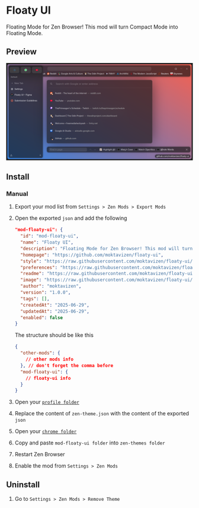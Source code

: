 # Floaty UI

Floating Mode for Zen Browser! This mod will turn Compact Mode into Floating Mode.

## Preview

![Floaty UI preview](./preview.png)

## Install

### Manual

1. Export your mod list from `Settings > Zen Mods > Export Mods`
2. Open the exported `json` and add the following

    ```json
    "mod-floaty-ui": {
      "id": "mod-floaty-ui",
      "name": "Floaty UI",
      "description": "Floating Mode for Zen Browser! This mod will turn Compact Mode into Floating Mode.",
      "homepage": "https://github.com/moktavizen/floaty-ui",
      "style": "https://raw.githubusercontent.com/moktavizen/floaty-ui/refs/heads/main/mod-floaty-ui/chrome.css",
      "preferences": "https://raw.githubusercontent.com/moktavizen/floaty-ui/refs/heads/main/mod-floaty-ui/preferences.json",
      "readme": "https://raw.githubusercontent.com/moktavizen/floaty-ui/refs/heads/main/mod-floaty-ui/README.md",
      "image": "https://raw.githubusercontent.com/moktavizen/floaty-ui/refs/heads/main/preview-store.png",
      "author": "moktavizen",
      "version": "1.0.0",
      "tags": [],
      "createdAt": "2025-06-29",
      "updatedAt": "2025-06-29",
      "enabled": false
    }
    ```

    The structure should be like this

    ```json
    {
      "other-mods": {
        // other mods info
      }, // don't forget the comma before
      "mod-floaty-ui": {
        // floaty-ui info
      }
    }
    ```

3. Open your [`profile folder`](https://docs.zen-browser.app/guides/live-editing#step-1-access-the-profile-folder)
4. Replace the content of `zen-theme.json` with the content of the exported `json`
5. Open your [`chrome folder`](https://docs.zen-browser.app/guides/live-editing#step-2-create-the-chrome-folder)
6. Copy and paste `mod-floaty-ui folder` into `zen-themes folder`
7. Restart Zen Browser
8. Enable the mod from `Settings > Zen Mods`

## Uninstall

1. Go to `Settings > Zen Mods > Remove Theme`
